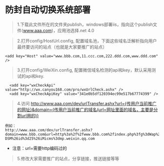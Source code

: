 ﻿# 防封自动切换系统部署

> 1.下载此文件所在的文件夹publish，windows部署iis，指向这个publish文件(www.aaa.com)，应用池选择.net 4.0

> 2.打开config/HostUrl.config, 配置域名池，下面这些域名泛解析指向用户最终要访问的站点（也就是大家要推广的站点）
```
<add key="Host" value="www.bbb.com,11.ccc.com,222.ddd.com,www.ddd.com" />
```
  
> 3.打开config/WeiXin.config, 配置微信域名检测的api和key，默认采用测试的api和key.
```
  <add key="wxCheckApi" value="http://wx.canyou168.com/pro/wxUrlCheck.ashx" />
  <add key="wxCheckApiKey" value="341e0b5df120394ec99e517b67774399" />
```

> 4.访问 http://www.aaa.com/dev/urlTransfer.ashx?url={传用户当前推广的网址}&domain={传用户当前推广的域名(url=网址里面的域名，主要是分割url用的)}
```
例如：
http://www.aaa.com/dev/urlTransfer.ashx?domain=www.bbb.com&url=http%3a%2f%2fwww.bbb.com%2findex.php%3fg%3dWap%26m%3dVote%26a%3dindex%26token%3duDSrEHNs9CFGcTSC%26wecha_id%3docMqvwRjzPH9eseHRc_Z9nlP-DSM%26id%3d25%26iMicms%3dmp.weixin.qq.com
```
- 注意：url=需要http编码过的

> 5.修改大家需要推广的站点，分享链接，推送链接等等